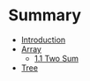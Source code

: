 # Summary

* [Introduction](README.md)
* [Array](array.md)
   * [1.1 Two Sum](11_two_sum.md)
* [Tree](tree.md)

